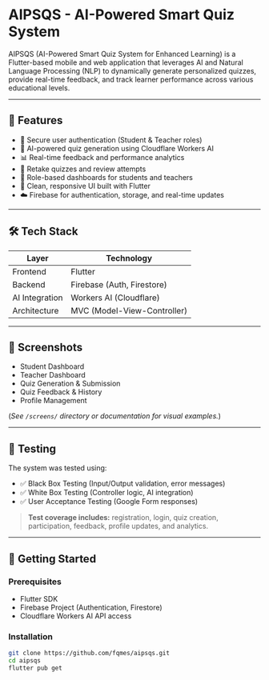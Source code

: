 # AIPSQS - AI-Powered Smart Quiz System

AIPSQS (AI-Powered Smart Quiz System for Enhanced Learning) is a Flutter-based mobile and web application that leverages AI and Natural Language Processing (NLP) to dynamically generate personalized quizzes, provide real-time feedback, and track learner performance across various educational levels.

---

## 📱 Features

- 🔐 Secure user authentication (Student & Teacher roles)
- 🧠 AI-powered quiz generation using Cloudflare Workers AI
- 📊 Real-time feedback and performance analytics
- 🔄 Retake quizzes and review attempts
- 📂 Role-based dashboards for students and teachers
- 🎨 Clean, responsive UI built with Flutter
- ☁️ Firebase for authentication, storage, and real-time updates

---

## 🛠️ Tech Stack

| Layer | Technology |
|-------|------------|
| Frontend | Flutter |
| Backend | Firebase (Auth, Firestore) |
| AI Integration | Workers AI (Cloudflare) |
| Architecture | MVC (Model-View-Controller) |

---

## 📸 Screenshots

- Student Dashboard
- Teacher Dashboard
- Quiz Generation & Submission
- Quiz Feedback & History
- Profile Management

(*See `/screens/` directory or documentation for visual examples.*)

---

## 🧪 Testing

The system was tested using:
- ✅ Black Box Testing (Input/Output validation, error messages)
- ✅ White Box Testing (Controller logic, AI integration)
- ✅ User Acceptance Testing (Google Form responses)

> **Test coverage includes:** registration, login, quiz creation, participation, feedback, profile updates, and analytics.

---

## 🚀 Getting Started

### Prerequisites
- Flutter SDK
- Firebase Project (Authentication, Firestore)
- Cloudflare Workers AI API access

### Installation
```bash
git clone https://github.com/fqmes/aipsqs.git
cd aipsqs
flutter pub get

